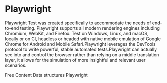 # Playwright

Playwright Test was created specifically to accommodate the needs of end-to-end testing. Playwright supports all modern rendering engines including Chromium, WebKit, and Firefox. Test on Windows, Linux, and macOS, locally or on CI, headless or headed with native mobile emulation of Google Chrome for Android and Mobile Safari.Playwright leverages the DevTools protocol to write powerful, stable automated tests.Playwright can actually see into and control the browser rather than relying on a middle translation layer, it allows for the simulation of more insightful and relevant user scenarios.

<ResourceGroupTitle>Free Content</ResourceGroupTitle>
<BadgeLink colorScheme='yellow' badgeText='OFFICIAL WEBSITE' href='https://playwright.dev/'> Data structures</BadgeLink>
<BadgeLink colorScheme='yellow' badgeText='Tutorial' href='https://www.browserstack.com/guide/playwright-tutorial'>Playwright</BadgeLink>
